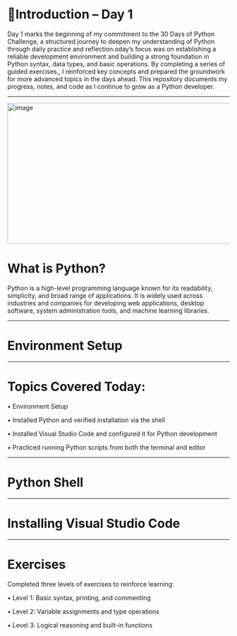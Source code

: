 # 📘Introduction – Day  1

Day 1 marks the beginning of my commitment to the 30 Days of Python Challenge, a structured journey to deepen my understanding of Python through daily practice and reflection.oday’s focus was on establishing a reliable development environment and building a strong foundation in Python syntax, data types, and basic operations. By completing a series of guided exercises,, I reinforced key concepts and prepared the groundwork for more advanced topics in the days ahead. This repository documents my progress, notes, and code as I continue to grow as a Python developer.

---
<img width="1100" height="319" alt="image" src="https://github.com/user-attachments/assets/6ce42720-0d60-4b5c-9aa5-b6cdf1d79724" />

# What is Python?

Python is a high-level programming language known for its readability, simplicity, and broad range of applications. It is widely used across industries and companies for developing web applications, desktop software, system administration tools, and machine learning libraries.

---
# Environment Setup 



---
# Topics Covered Today:

• Environment Setup

• Installed Python and verified installation via the shell

• 	Installed Visual Studio Code and configured it for Python development

• 	Practiced running Python scripts from both the terminal and editor

---
# Python Shell 

---

# Installing Visual Studio Code

---
# Exercises
Completed three levels of exercises to reinforce learning:

• Level 1: Basic syntax, printing, and commenting

• Level 2: Variable assignments and type operations

• Level 3: Logical reasoning and built-in functions
